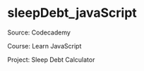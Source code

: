 # sleepDebt_javaScript
Source: Codecademy

Course: Learn JavaScript

Project: Sleep Debt Calculator
